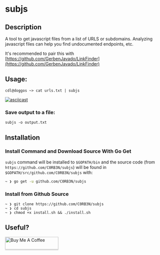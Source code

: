 # subjs
## Description
A tool to get javascript files from a list of URLS or subdomains. Analyzing javascript files can help you find undocumented endpoints, etc.

It's recommended to pair this with [https://github.com/GerbenJavado/LinkFinder](https://github.com/GerbenJavado/LinkFinder)


## Usage:

`cdl@doggos ~> cat urls.txt | subjs`

[![asciicast](https://asciinema.org/a/225809.svg)](https://asciinema.org/a/225809)


### Save output to a file:

`subjs -o output.txt`

## Installation

### Install Command and Download Source With Go Get

`subjs` command will be installed to ```$GOPATH/bin``` and the source code (from `https://github.com/C0RB3N/subjs`) will be found in `$GOPATH/src/github.com/C0RB3N/subjs` with:

```bash
~ ❯ go get -u github.com/C0RB3N/subjs
```

### Install from Github Source

```
~ ❯ git clone https://github.com/C0RB3N/subjs
~ ❯ cd subjs
~ ❯ chmod +x install.sh && ./install.sh
```

## Useful?

<a href="http://buymeacoff.ee/cdl" target="_blank"><img src="https://www.buymeacoffee.com/assets/img/custom_images/orange_img.png" alt="Buy Me A Coffee" style="height: 41px !important;width: 174px !important;box-shadow: 0px 3px 2px 0px rgba(190, 190, 190, 0.5) !important;-webkit-box-shadow: 0px 3px 2px 0px rgba(190, 190, 190, 0.5) !important;" ></a>
